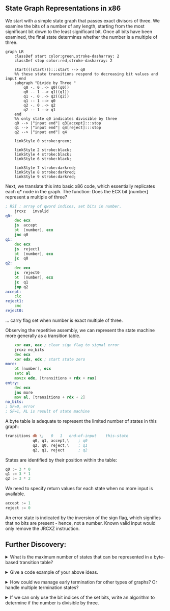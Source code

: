 
## State Graph Representations in x86

We start with a simple state graph that passes exact divisors of three. We examine the bits of a number of any length, starting from the most significant bit down to the least significant bit. Once all bits have been examined, the final state determines whether the number is a multiple of three.
```mermaid
graph LR
	classDef start color:green,stroke-dasharray: 2
	classDef stop color:red,stroke-dasharray: 2

	start(((start))):::start --> q0
	%% these state transitions respond to decreasing bit values and input end
	subgraph "Divide by Three "
		q0 -. 0 .-> q0((q0))
		q0 -- 1 --> q1((q1))
		q1 -. 0 .-> q2((q2))
		q1 -- 1 --> q0
		q2 -. 0 .-> q2
		q2 -- 1 --> q1
	end
	%% only state q0 indicates divisible by three
	q0 --> |"input end"| q3[accept]:::stop
	q1 --> |"input end"| q4[reject]:::stop
	q2 --> |"input end"| q4

	linkStyle 0 stroke:green;

	linkStyle 2 stroke:black;
	linkStyle 4 stroke:black;
	linkStyle 6 stroke:black;

	linkStyle 7 stroke:darkred;
	linkStyle 8 stroke:darkred;
	linkStyle 9 stroke:darkred;
```
Next, we translate this into basic x86 code, which essentially replicates each q* node in the graph. The function: Does the ECX bit [number] represent a multiple of three?
```asm
; RSI : array of qword indices, set bits in number.
	jrcxz	invalid
q0:
	dec	ecx
	js	accept
	bt	[number], ecx
	jnc	q0
q1:
	dec	ecx
	js	reject1
	bt	[number], ecx
	jc	q0
q2:
	dec	ecx
	js	reject0
	bt	[number], ecx
	jc	q1
	jmp	q2
accept:
	clc
reject1:
	cmc
reject0:
```
... carry flag set when number is exact multiple of three.


Observing the repetitive assembly, we can represent the state machine more generally as a transition table.
```asm
	xor eax, eax ; clear sign flag to signal error
	jrcxz no_bits
	dec ecx
	xor edx, edx ; start state zero
more:
	bt [number], ecx
	setc al
	movzx edx, [transitions + rdx + rax]
entry:
	dec ecx
	jns more
	mov al, [transitions + rdx + 2]
no_bits:
; SF=0, error
; SF=1, AL is result of state machine
```
A byte table is adequate to represent the limited number of states in this graph:
```asm
transitions db \;	0	1	end-of-input	this-state
			q0,	q1,	accept,\	; q0
			q2,	q0,	reject,\	; q1
			q2,	q1,	reject		; q2
```
States are identified by their position within the table:
```asm
q0 := 3 * 0
q1 := 3 * 1
q2 := 3 * 2
```
We need to specify return values for each state when no more input is available.
```asm
accept := 1
reject := 0
```
An error state is indicated by the inversion of the sign flag, which signifies that no bits are present - hence, not a number. Known valid input would only remove the JRCXZ instruction.


## Further Discovery:

<details><summary>What is the maximum number of states that can be represented in a byte-based transition table?</summary><b>

> No uppper limit exist as states can be represented by multiple tables.

</b></details>
<details><summary>Give a code example of your above ideas.</summary><b>

```asm
; TODO : some code here
```

</b></details>
<details><summary>How could we manage early termination for other types of graphs? Or handle multiple termination states?</summary><b>

> Both of these can be accomplished with additional data within each state, and/or another termination branch within the inner loop.

</b></details>
<details><summary>If we can only use the bit indices of the set bits, write an algorithm to determine if the number is divisible by three.</summary><b>

```asm
	jrcxz invalid
	xor eax, eax
	; only test bit zero of number's bit indices
@@:	bt dword [rsi + rcx*8 - 8], 0
	; all `2^n MOD 3` values result in {1,2} based on parity of index
	adc eax, 1
	loop @B
	mov ecx, 3
	xor edx, edx
	div ecx
	; return zero flag if exact multiple of three
	test edx, edx
```

</b></details>
